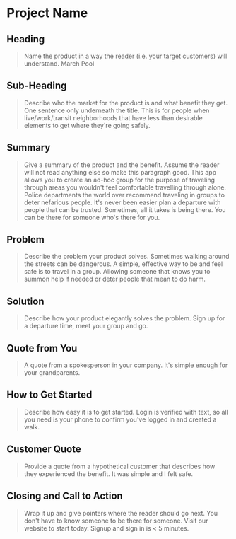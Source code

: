 # Project Name #

<!-- 
> This material was originally posted [here](http://www.quora.com/What-is-Amazons-approach-to-product-development-and-product-management). It is reproduced here for posterities sake.

There is an approach called "working backwards" that is widely used at Amazon. They work backwards from the customer, rather than starting with an idea for a product and trying to bolt customers onto it. While working backwards can be applied to any specific product decision, using this approach is especially important when developing new products or features.

For new initiatives a product manager typically starts by writing an internal press release announcing the finished product. The target audience for the press release is the new/updated product's customers, which can be retail customers or internal users of a tool or technology. Internal press releases are centered around the customer problem, how current solutions (internal or external) fail, and how the new product will blow away existing solutions.

If the benefits listed don't sound very interesting or exciting to customers, then perhaps they're not (and shouldn't be built). Instead, the product manager should keep iterating on the press release until they've come up with benefits that actually sound like benefits. Iterating on a press release is a lot less expensive than iterating on the product itself (and quicker!).

If the press release is more than a page and a half, it is probably too long. Keep it simple. 3-4 sentences for most paragraphs. Cut out the fat. Don't make it into a spec. You can accompany the press release with a FAQ that answers all of the other business or execution questions so the press release can stay focused on what the customer gets. My rule of thumb is that if the press release is hard to write, then the product is probably going to suck. Keep working at it until the outline for each paragraph flows. 

Oh, and I also like to write press-releases in what I call "Oprah-speak" for mainstream consumer products. Imagine you're sitting on Oprah's couch and have just explained the product to her, and then you listen as she explains it to her audience. That's "Oprah-speak", not "Geek-speak".

Once the project moves into development, the press release can be used as a touchstone; a guiding light. The product team can ask themselves, "Are we building what is in the press release?" If they find they're spending time building things that aren't in the press release (overbuilding), they need to ask themselves why. This keeps product development focused on achieving the customer benefits and not building extraneous stuff that takes longer to build, takes resources to maintain, and doesn't provide real customer benefit (at least not enough to warrant inclusion in the press release).
 -->
 
## Heading ##
  > Name the product in a way the reader (i.e. your target customers) will understand.
  March Pool

## Sub-Heading ##
  > Describe who the market for the product is and what benefit they get. One sentence only underneath the title.
  This is for people when live/work/transit neighborhoods that have less than desirable elements to get where they're going safely.  

## Summary ##
  > Give a summary of the product and the benefit. Assume the reader will not read anything else so make this paragraph good.
  This app allows you to create an ad-hoc group for the purpose of traveling through areas you wouldn't feel comfortable travelling through alone.  Police departments the world over recommend traveling in groups to deter nefarious people.  It's never been easier plan a departure with people that can be trusted.  Sometimes, all it takes is being there.  You can be there for someone who's there for you.

## Problem ##
  > Describe the problem your product solves.
  Sometimes walking around the streets can be dangerous.  A simple, effective way to be and feel safe is to travel in a group.  Allowing someone that knows you to summon help if needed or deter people that mean to do harm.  

## Solution ##
  > Describe how your product elegantly solves the problem.
  Sign up for a departure time, meet your group and go.

## Quote from You ##
  > A quote from a spokesperson in your company.
  It's simple enough for your grandparents.

## How to Get Started ##
  > Describe how easy it is to get started.
  Login is verified with text, so all you need is your phone to confirm you've logged in and created a walk.

## Customer Quote ##
  > Provide a quote from a hypothetical customer that describes how they experienced the benefit.
  It was simple and I felt safe.

## Closing and Call to Action ##
  > Wrap it up and give pointers where the reader should go next.
  You don't have to know someone to be there for someone.  Visit our website to start today.  Signup and sign in is < 5 minutes.
